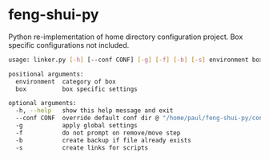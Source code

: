 feng-shui-py
=====
Python re-implementation of home directory configuration project. Box specific configurations not included.

```bash
usage: linker.py [-h] [--conf CONF] [-g] [-f] [-b] [-s] environment box

positional arguments:
  environment  category of box
  box          box specific settings

optional arguments:
  -h, --help   show this help message and exit
  --conf CONF  override default conf dir @ "/home/paul/feng-shui-py/conf"
  -g           apply global settings
  -f           do not prompt on remove/move step
  -b           create backup if file already exists
  -s           create links for scripts
```
